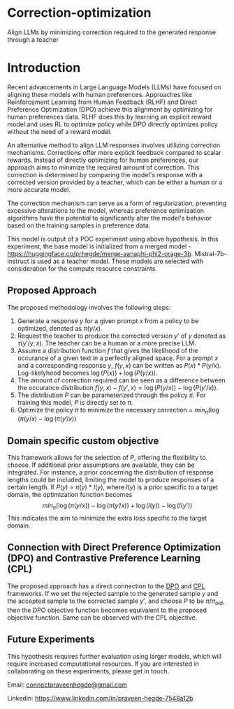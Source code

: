 # Correction-optimization
Align LLMs by minimizing correction required to the generated response through a teacher

# Introduction

Recent advancements in Large Language Models (LLMs) have focused on aligning these models with human preferences. Approaches like Reinforcement Learning from Human Feedback (RLHF) and Direct Preference Optimization (DPO) achieve this alignment by optimizing for human preferences data. RLHF does this by learning an explicit reward model and uses RL to optimize policy while DPO directly optimizes policy without the need of a reward model.

An alternative method to align LLM responses involves utilizing correction mechanisms. Corrections offer more explicit feedback compared to scalar rewards. Instead of directly optimizing for human preferences, our approach aims to minimize the required amount of correction. This correction is determined by comparing the model's response with a corrected version provided by a teacher, which can be either a human or a more accurate model.

The correction mechanism can serve as a form of regularization, preventing excessive alterations to the model, whereas preference optimization algorithms have the potential to significantly alter the model's behavior based on the training samples in preference data.

This model is output of a POC experiment using above hypothesis.
In this experiment, the base model is initialized from a merged model -  https://huggingface.co/prhegde/merge-aanaphi-phi2-orage-3b. Mistral-7b-instruct is used as a teacher model.
These models are selected with consideration for the compute resource constraints.

## Proposed Approach
The proposed methodology involves the following steps:
1. Generate a response $y$ for a given prompt $x$ from a policy to be optimized, denoted as $\pi(y/x)$.
2. Request the teacher to produce the corrected version $y'$ of $y$ denoted as $\tau(y'/y, x)$. The teacher can be a human or a more precise LLM.
3. Assume a distribution function $f$ that gives the likelihood of the occurance of a given text in a perfectly aligned space. For a prompt $x$ and a corresponding response $y$, $f(y, x)$ can be written as $P(x)*P(y/x)$. Log-likelyhood becomes $\log(P(x)) + \log(P(y/x))$.
4. The amount of correction required can be seen as a difference between the occurance distribution $f(y, x) - f(y', x) = \log(P(y/x)) - \log(P(y'/x))$.
5. The distribution $P$ can be parameterized through the policy $\pi$. For training this model, $P$ is directly set to $\pi$.
7. Optimize the policy $\pi$ to minimize the necessary correction = $min_{\pi} ( \log(\pi(y/x) - \log(\pi(y’/x) )$

## Domain specific custom objective
This framework allows for the selection of $P$, offering the flexibility to choose. If additional prior assumptions are available, they can be integrated. For instance, a prior concerning the distribution of response lengths could be included, limiting the model to produce responses of a certain length. If $P(y)$ = $\pi(y)$ * $l(y)$, where $l(y)$ is a prior specific to a target domain, the optimization function becomes $$min_{\pi} ( \log(\pi(y/x)) - \log(\pi(y’/x) ) + \log(l(y)) - \log(l(y’)) $$ This indicates the aim to minimize the extra loss specific to the target domain.
   
## Connection with Direct Preference Optimization (DPO) and Contrastive Preference Learning (CPL)
The proposed approach has a direct connection to the [DPO](https://arxiv.org/pdf/2305.18290) and [CPL](https://arxiv.org/pdf/2310.13639) frameworks.
If we set the rejected sample to the generated sample $y$ and the accepted sample to the corrected sample $y'$, and choose $P$ to be $\pi/\pi_{old}$, then the DPO objective function becomes equivalent to the proposed objective function. Same can be observed with the CPL objective.


## Future Experiments
This hypothesis requires further evaluation using larger models, which will require increased computational resources. If you are interested in collaborating on these experiments, please get in touch.

Email: connectpraveenhegde@gmail.com

Linkedin: https://www.linkedin.com/in/praveen-hegde-7548a12b
